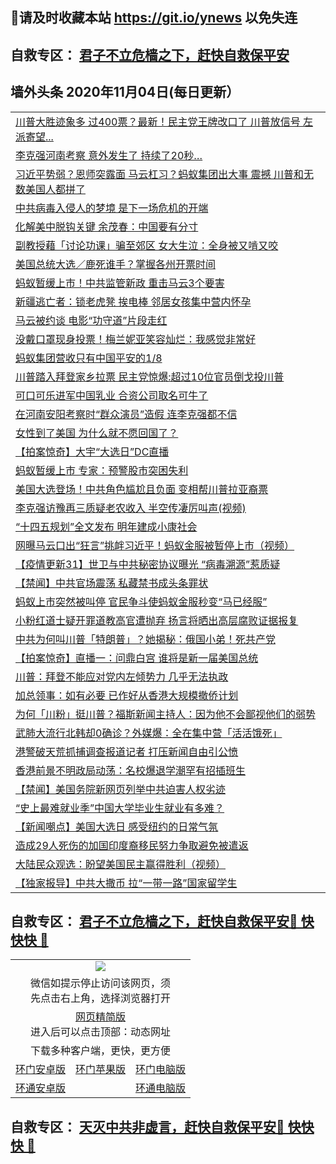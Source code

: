 ## 📩请及时收藏本站 https://git.io/ynews 以免失连</a>
## 自救专区： [君子不立危樯之下，赶快自救保平安 ](https://github.com/pwgy/td/blob/master/README.md)

## 墙外头条 2020年11月04日(每日更新）

 <table>
<tr><td colspan="2" align="left"><a href="https://xdkiug.azureedge.net/?name=c1241517&key=krgexxuardvhjliu&from=gy2">川普大胜迹象多 过400票？最新！民主党王牌改口了 川普放信号 左派寄望...</a></td></tr>
<tr><td colspan="2" align="left"><a href="https://xdkiug.azureedge.net/?name=c1241598&key=krgexxuardvhjliu&from=gy2">李克强河南考察 意外发生了 持续了20秒…</a></td></tr>
<tr><td colspan="2" align="left"><a href="https://xdkiug.azureedge.net/?name=c1241535&key=krgexxuardvhjliu&from=gy2">习近平势弱？恩师突露面 马云杠习？蚂蚁集团出大事 震撼 川普和无数美国人都拼了</a></td></tr>
<tr><td colspan="2" align="left"><a href="https://xdkiug.azureedge.net/?name=c1241577&key=krgexxuardvhjliu&from=gy2">中共病毒入侵人的梦境 是下一场危机的开端</a></td></tr>
<tr><td colspan="2" align="left"><a href="https://xdkiug.azureedge.net/?name=c1241518&key=krgexxuardvhjliu&from=gy2">化解美中脱钩关键 余茂春：中国要有分寸</a></td></tr>
<tr><td colspan="2" align="left"><a href="https://xdkiug.azureedge.net/?name=c1241561&key=krgexxuardvhjliu&from=gy2">副教授藉「讨论功课」骗至郊区 女大生泣：全身被又啃又咬</a></td></tr>
<tr><td colspan="2" align="left"><a href="https://xdkiug.azureedge.net/?name=c1241536&key=krgexxuardvhjliu&from=gy2">美国总统大选／鹿死谁手？掌握各州开票时间</a></td></tr>
<tr><td colspan="2" align="left"><a href="https://xdkiug.azureedge.net/?name=c1241602&key=krgexxuardvhjliu&from=gy2">蚂蚁暂缓上市！中共监管新政 重击马云3个要害</a></td></tr>
<tr><td colspan="2" align="left"><a href="https://xdkiug.azureedge.net/?name=c1241590&key=krgexxuardvhjliu&from=gy2">新疆逃亡者：锁老虎凳 挨电棒 邻居女孩集中营内怀孕</a></td></tr>
<tr><td colspan="2" align="left"><a href="https://xdkiug.azureedge.net/?name=c1241543&key=krgexxuardvhjliu&from=gy2">马云被约谈 电影“功守道”片段走红</a></td></tr>
<tr><td colspan="2" align="left"><a href="https://xdkiug.azureedge.net/?name=c1241606&key=krgexxuardvhjliu&from=gy2">没戴口罩现身投票！梅兰妮亚笑容灿烂：我感觉非常好</a></td></tr>
<tr><td colspan="2" align="left"><a href="https://xdkiug.azureedge.net/?name=c1241567&key=krgexxuardvhjliu&from=gy2">蚂蚁集团营收只有中国平安的1/8</a></td></tr>
<tr><td colspan="2" align="left"><a href="https://xdkiug.azureedge.net/?name=c1241575&key=krgexxuardvhjliu&from=gy2">川普踏入拜登家乡拉票 民主党惊爆:超过10位官员倒戈投川普</a></td></tr>
<tr><td colspan="2" align="left"><a href="https://xdkiug.azureedge.net/?name=c1241519&key=krgexxuardvhjliu&from=gy2">可口可乐进军中国乳业 合资公司取名可牛了</a></td></tr>
<tr><td colspan="2" align="left"><a href="https://xdkiug.azureedge.net/?name=c1241563&key=krgexxuardvhjliu&from=gy2">在河南安阳考察时“群众演员”造假 连李克强都不信</a></td></tr>
<tr><td colspan="2" align="left"><a href="https://xdkiug.azureedge.net/?name=c1241597&key=krgexxuardvhjliu&from=gy2">女性到了美国 为什么就不愿回国了？</a></td></tr>
<tr><td colspan="2" align="left"><a href="https://xdkiug.azureedge.net/?name=c1241546&key=krgexxuardvhjliu&from=gy2">【拍案惊奇】大宇“大选日”DC直播</a></td></tr>
<tr><td colspan="2" align="left"><a href="https://xdkiug.azureedge.net/?name=c1241589&key=krgexxuardvhjliu&from=gy2">蚂蚁暂缓上市 专家：预警股市突困失利</a></td></tr>
<tr><td colspan="2" align="left"><a href="https://xdkiug.azureedge.net/?name=c1241562&key=krgexxuardvhjliu&from=gy2">美国大选登场！中共角色尴尬且负面 变相帮川普拉亚裔票</a></td></tr>
<tr><td colspan="2" align="left"><a href="https://xdkiug.azureedge.net/?name=c1241612&key=krgexxuardvhjliu&from=gy2">李克强访豫再三质疑老农收入 半空传凄厉叫声(视频)</a></td></tr>
<tr><td colspan="2" align="left"><a href="https://xdkiug.azureedge.net/?name=c1241581&key=krgexxuardvhjliu&from=gy2">“十四五规划”全文发布 明年建成小康社会</a></td></tr>
<tr><td colspan="2" align="left"><a href="https://xdkiug.azureedge.net/?name=c1241544&key=krgexxuardvhjliu&from=gy2">网曝马云口出“狂言”挑衅习近平！蚂蚁金服被暂停上市（视频）</a></td></tr>
<tr><td colspan="2" align="left"><a href="https://xdkiug.azureedge.net/?name=c1236129&key=krgexxuardvhjliu&from=gy2">【疫情更新31】世卫与中共秘密协议曝光 “病毒溯源”惹质疑</a></td></tr>
<tr><td colspan="2" align="left"><a href="https://xdkiug.azureedge.net/?name=c1241572&key=krgexxuardvhjliu&from=gy2">【禁闻】中共官场震荡 私藏禁书成头条罪状</a></td></tr>
<tr><td colspan="2" align="left"><a href="https://xdkiug.azureedge.net/?name=c1241553&key=krgexxuardvhjliu&from=gy2">蚂蚁上市突然被叫停 官民争斗使蚂蚁金服秒变“马已经服”</a></td></tr>
<tr><td colspan="2" align="left"><a href="https://xdkiug.azureedge.net/?name=c1241555&key=krgexxuardvhjliu&from=gy2">小粉红道士疑开罪道教高官遭抛弃 扬言将晒出高层腐败证据报复</a></td></tr>
<tr><td colspan="2" align="left"><a href="https://xdkiug.azureedge.net/?name=c1241615&key=krgexxuardvhjliu&from=gy2">中共为何叫川普「特朗普」？她揭秘：俄国小弟！死共产党</a></td></tr>
<tr><td colspan="2" align="left"><a href="https://xdkiug.azureedge.net/?name=c1241532&key=krgexxuardvhjliu&from=gy2">【拍案惊奇】直播一：问鼎白宫 谁将是新一届美国总统</a></td></tr>
<tr><td colspan="2" align="left"><a href="https://xdkiug.azureedge.net/?name=c1241564&key=krgexxuardvhjliu&from=gy2">川普：拜登不能应对党内左倾势力 几乎无法执政</a></td></tr>
<tr><td colspan="2" align="left"><a href="https://xdkiug.azureedge.net/?name=c1241556&key=krgexxuardvhjliu&from=gy2">加总领事：如有必要 已作好从香港大规模撤侨计划</a></td></tr>
<tr><td colspan="2" align="left"><a href="https://xdkiug.azureedge.net/?name=c1241578&key=krgexxuardvhjliu&from=gy2">为何「川粉」挺川普？福斯新闻主持人：因为他不会鄙视他们的弱势</a></td></tr>
<tr><td colspan="2" align="left"><a href="https://xdkiug.azureedge.net/?name=c1241560&key=krgexxuardvhjliu&from=gy2">武肺大流行北韩却0确诊？外媒爆：全在集中营「活活饿死」</a></td></tr>
<tr><td colspan="2" align="left"><a href="https://xdkiug.azureedge.net/?name=c1241525&key=krgexxuardvhjliu&from=gy2">港警破天荒抓捕调查报道记者 打压新闻自由引公愤</a></td></tr>
<tr><td colspan="2" align="left"><a href="https://xdkiug.azureedge.net/?name=c1241554&key=krgexxuardvhjliu&from=gy2">香港前景不明政局动荡：名校爆退学潮罕有招插班生</a></td></tr>
<tr><td colspan="2" align="left"><a href="https://xdkiug.azureedge.net/?name=c1241591&key=krgexxuardvhjliu&from=gy2">【禁闻】美国务院新网页列举中共迫害人权劣迹</a></td></tr>
<tr><td colspan="2" align="left"><a href="https://xdkiug.azureedge.net/?name=c1241539&key=krgexxuardvhjliu&from=gy2">“史上最难就业季”中国大学毕业生就业有多难？</a></td></tr>
<tr><td colspan="2" align="left"><a href="https://xdkiug.azureedge.net/?name=c1241613&key=krgexxuardvhjliu&from=gy2">【新闻嘲点】美国大选日 感受纽约的日常气氛</a></td></tr>
<tr><td colspan="2" align="left"><a href="https://xdkiug.azureedge.net/?name=c1241579&key=krgexxuardvhjliu&from=gy2">造成29人死伤的加国印度裔移民努力争取避免被遣返</a></td></tr>
<tr><td colspan="2" align="left"><a href="https://xdkiug.azureedge.net/?name=c1241545&key=krgexxuardvhjliu&from=gy2">大陆民众观选：盼望美国民主赢得胜利（视频）</a></td></tr>
<tr><td colspan="2" align="left"><a href="https://xdkiug.azureedge.net/?name=c1241514&key=krgexxuardvhjliu&from=gy2">【独家报导】中共大撒币 拉“一带一路”国家留学生</a></td></tr>

</table>

 ## 自救专区： [君子不立危樯之下，赶快自救保平安🍎 快快快 📩](https://github.com/pwgy/td/blob/master/README.md)
 
<table>
  <tr>
    <td colspan="3" align="center"><img src="https://cdn.jsdelivr.net/gh/opipe/up/oGate65.jpg"/></td>
  </tr>
  <tr>
    <td colspan="3" align="center">微信如提示停止访问该网页，须<br/>先点击右上角，选择浏览器打开</td>
  <tr>
  <tr>
    <td colspan="3" align="center"><a href="https://gitcdn.xyz/cdn/otiny/up/master/show005.htm">网页精简版</a><br/>进入后可以点击顶部：动态网址</td>
  </tr>
  <tr>
    <td colspan="3" align="center">下载多种客户端，更快，更方便</td>
  <tr>
  <tr>
    <td align="center"><a href="https://cdn.jsdelivr.net/gh/opipe/up/oGatea.apk">环门安卓版</a></td>
    <td align="center"><a href="https://x.co/odisk">环门苹果版</a></td>
    <td align="center"><a href="https://cdn.jsdelivr.net/gh/opipe/up/oGate.zip">环门电脑版</a></td>
  </tr>
  <tr>
    <td align="center"><a href="https://cdn.jsdelivr.net/gh/opipe/up/oPipe.apk">环通安卓版</a></td>
    <td align="center"></td>
    <td align="center"><a href="https://raw.githubusercontent.com/opipe/up/master/oPipe.zip">环通电脑版</a></td>
  </tr>
  
</table>


 ## 自救专区： [天灭中共非虚言，赶快自救保平安🍎 快快快 📩](https://github.com/pwgy/td/blob/master/README.md)
